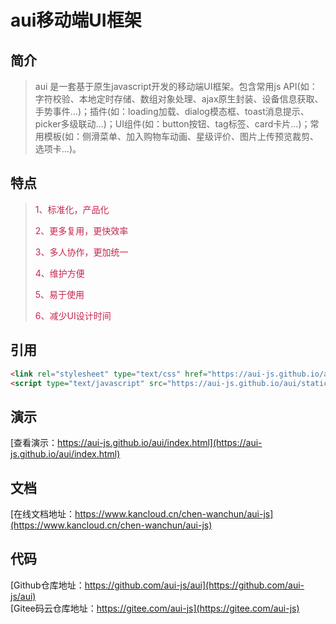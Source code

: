 # aui移动端UI框架

## 简介

> aui 是一套基于原生javascript开发的移动端UI框架。包含常用js API(如：字符校验、本地定时存储、数组对象处理、ajax原生封装、设备信息获取、手势事件...)；插件(如：loading加载、dialog模态框、toast消息提示、picker多级联动...)；UI组件(如：button按钮、tag标签、card卡片...)；常用模板(如：侧滑菜单、加入购物车动画、星级评价、图片上传预览裁剪、选项卡...)。

## 特点

> <p style="color: #c7254e;">1、标准化，产品化</p>
> <p style="color: #c7254e;">2、更多复用，更快效率</p>
> <p style="color: #c7254e;">3、多人协作，更加统一</p>
> <p style="color: #c7254e;"> 4、维护方便</p>
> <p style="color: #c7254e;">5、易于使用</p>
> <p style="color: #c7254e;">6、减少UI设计时间</p>

## 引用

````html
<link rel="stylesheet" type="text/css" href="https://aui-js.github.io/aui/static/css/aui.min.css"/>
<script type="text/javascript" src="https://aui-js.github.io/aui/static/js/aui.min.js"></script>
````

## 演示
[查看演示：https://aui-js.github.io/aui/index.html](https://aui-js.github.io/aui/index.html)

## 文档
[在线文档地址：https://www.kancloud.cn/chen-wanchun/aui-js](https://www.kancloud.cn/chen-wanchun/aui-js)

## 代码
[Github仓库地址：https://github.com/aui-js/aui](https://github.com/aui-js/aui)</br>
[Gitee码云仓库地址：https://gitee.com/aui-js](https://gitee.com/aui-js)

